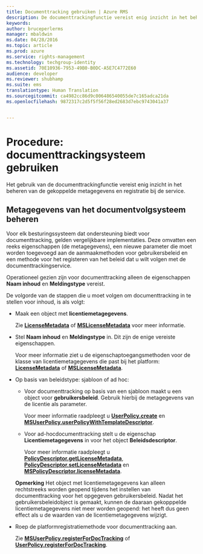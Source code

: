 ```yaml
---
title: Documenttracking gebruiken | Azure RMS
description: De documenttrackingfunctie vereist enig inzicht in het beheren van de gekoppelde metagegevens en registratie bij de service.
keywords: 
author: bruceperlerms
manager: mbaldwin
ms.date: 04/28/2016
ms.topic: article
ms.prod: azure
ms.service: rights-management
ms.technology: techgroup-identity
ms.assetid: 70E10936-7953-49B0-B0DC-A5E7C4772E60
audience: developer
ms.reviewer: shubhamp
ms.suite: ems
translationtype: Human Translation
ms.sourcegitcommit: ca4982cc86d9c006486540055de7c165adca21da
ms.openlocfilehash: 9872317c2d5f5f56f28ed2683d7ebc9743041a37


---
```


# Procedure: documenttrackingsysteem gebruiken

Het gebruik van de documenttrackingfunctie vereist enig inzicht in het beheren van de gekoppelde metagegevens en registratie bij de service.

## Metagegevens van het documentvolgsysteem beheren

Voor elk besturingssysteem dat ondersteuning biedt voor documenttracking, gelden vergelijkbare implementaties. Deze omvatten een reeks eigenschappen (de metagegevens), een nieuwe parameter die moet worden toegevoegd aan de aanmaakmethoden voor gebruikersbeleid en een methode voor het registeren van het beleid dat u wilt volgen met de documenttrackingservice.

Operationeel gezien zijn voor documenttracking alleen de eigenschappen **Naam inhoud** en **Meldingstype** vereist.

De volgorde van de stappen die u moet volgen om documenttracking in te stellen voor inhoud, is als volgt:

-   Maak een object met **licentiemetagegevens**.

    Zie [**LicenseMetadata**](/rights-management/sdk/4.2/api/android/com.microsoft.rightsmanagement#msipcthin2_licensemetadata_interface_java) of [**MSLicenseMetadata**](/rights-management/sdk/4.2/api/iOS/mslicensemetadata#msipcthin2_mslicensemetadata_class_objc) voor meer informatie.

-   Stel **Naam inhoud** en **Meldingstype** in. Dit zijn de enige vereiste eigenschappen.

    Voor meer informatie ziet u de eigenschaptoegangsmethoden voor de klasse van licentiemetagegevens die past bij het platform: [**LicenseMetadata**](/rights-management/sdk/4.2/api/android/com.microsoft.rightsmanagement#msipcthin2_licensemetadata_interface_java) of [**MSLicenseMetadata**](/rights-management/sdk/4.2/api/iOS/mslicensemetadata#msipcthin2_mslicensemetadata_class_objc).

-   Op basis van beleidstype: sjabloon of ad hoc:

    -   Voor documenttracking op basis van een sjabloon maakt u een object voor **gebruikersbeleid**. Gebruik hierbij de metagegevens van de licentie als parameter.

        Voor meer informatie raadpleegt u [**UserPolicy.create**](/rights-management/sdk/4.2/api/android/userpolicy#msipcthin2_userpolicy_class_java) en [**MSUserPolicy.userPolicyWithTemplateDescriptor**](/rights-management/sdk/4.2/api/iOS/msuserpolicy#msipcthin2_msuserpolicy_templatedescriptor_property_objc).

    -   Voor ad-hocdocumenttracking stelt u de eigenschap **Licentiemetagegevens** in voor het object **Beleidsdescriptor**.

        Voor meer informatie raadpleegt u [**PolicyDescriptor.getLicenseMetadata**](/rights-management/sdk/4.2/api/android/policydescriptor#msipcthin2_policydescriptor_interface_java), [**PolicyDescriptor.setLicenseMetadata**](/rights-management/sdk/4.2/api/android/policydescriptor#msipcthin2_policydescriptor_setlicensemetadata_java) en [**MSPolicyDescriptor.licenseMetadata**](/rights-management/sdk/4.2/api/iOS/mspolicydescriptor#msipcthin2_mspolicydescriptor_licensemetadata_property_objc).

    **Opmerking** Het object met licentiemetagegevens kan alleen rechtstreeks worden geopend tijdens het instellen van documenttracking voor het opgegeven gebruikersbeleid. Nadat het gebruikersbeleidobject is gemaakt, kunnen de daaraan gekopppelde licentiemetagegevens niet meer worden geopend: het heeft dus geen effect als u de waarden van de licentiemetagegevens wijzigt.

     

-   Roep de platformregistratiemethode voor documenttracking aan.

    Zie [**MSUserPolicy.registerForDocTracking**](/rights-management/sdk/4.2/api/iOS/msuserpolicy#msipcthin2_msuserpolicy_registerfordoctracking_userid_authenticationcallback_completionblock_method_objc) of [**UserPolicy.registerForDocTracking**](/rights-management/sdk/4.2/api/iOS/msuserpolicy#msipcthin2_msuserpolicy_registerfordoctracking_userid_authenticationcallback_completionblock_method_objc).

 

 



<!--HONumber=Jun16_HO4-->



